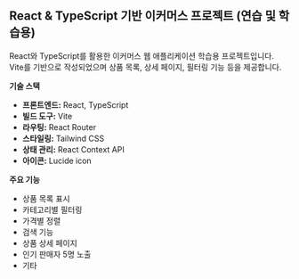 ## React & TypeScript 기반 이커머스 프로젝트 (연습 및 학습용)

React와 TypeScript를 활용한 이커머스 웹 애플리케이션 학습용 프로젝트입니다. Vite를 기반으로 작성되었으며 상품 목록, 상세 페이지, 필터링 기능 등을 제공합니다.

**기술 스택**

*   **프론트엔드:** React, TypeScript
*   **빌드 도구:** Vite
*   **라우팅:** React Router
*   **스타일링:** Tailwind CSS
*   **상태 관리:** React Context API
*   **아이콘:** Lucide icon

**주요 기능**

*   상품 목록 표시
*   카테고리별 필터링
*   가격별 정렬
*   검색 기능
*   상품 상세 페이지
*   인기 판매자 5명 노출
*   기타
